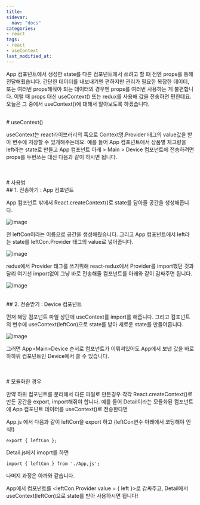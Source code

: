 ```yaml
---
title: 
sidevar:
  nav: "docs"
categories:
- react
tags:
- react
- useContext
last_modified_at:
---
```


App 컴포넌트에서 생성한 state를 다른 컴포넌트에서 쓰려고 할 떄 전엔 props를 통해 전달해줬습니다. 간단한 데이터를 내보내기엔 편하지만 관리가 필요한 복잡한 데이터, 또는 여러번 props해줘야 되는 데이터의 경우엔 props를 여러번 사용하는 게 불편합니다. 이럴 때 props 대신 useContext() 또는 redux를 사용해 값을 전송하면 편한데요. 오늘은 그 중에서 useContext()에 대해서 알아보도록 하겠습니다.

<br/>
# useContext() 

useContext는 react라이브러리의 훅으로 Context명.Provider 태그의 value값을 받아 변수에 저장할 수 있게해주는데요. 예를 들어 App 컴포넌트에서
상품별 재고량을 left라는 state로 만들고  App 컴포넌트 아래 > Main > Device 컴포넌트에 전송하려면 props를 두번쓰는 대신 다음과 같이 하시면 됩니다. 


<br/>
<br/>
# 사용법 

<br/>
## 1. 전송하기 : App 컴포넌트

App 컴포넌트 밖에서 React.createContext()로 state를 담아줄 공간을 생성해줍니다.

![image](https://user-images.githubusercontent.com/79133602/149766335-7284a482-9e9a-4428-824d-d0cf429f4866.png)

전 leftCon이라는 이름으로 공간을 생성해줬습니다. 그리고 App 컴포넌트에서 left라는 state를 leftCon.Provider 태그의 value로 넣어줍니다. 

![image](https://user-images.githubusercontent.com/79133602/149766579-099d24f0-fbf4-40f8-87e9-e5e735f98b13.png)

redux에서 Provider 태그를 쓰기위해 react-redux에서 Provider를 import했던 것과 달리 여기선 import없이 그냥 바로 
전송해줄 컴포넌트를 아래와 같이 감싸주면 됩니다. 

![image](https://user-images.githubusercontent.com/79133602/149767265-54c80a09-c1d9-4a2f-a2b3-41595704cd49.png)

<br/>
## 2. 전송받기 : Device 컴포넌트

먼저 해당 컴포넌트 파일 상단에 useContext를 import를 해줍니다. 그리고 컴포넌트의 변수에 useContext(leftCon)으로 state를 받아 새로운 state를 만들어줍니다.

![image](https://user-images.githubusercontent.com/79133602/149767966-f9ff8506-8754-4280-a8cd-880180bd9037.png)

그러면 App>Main>Device 순서로 컴포넌트가 이뤄져있어도 App에서 보낸 값을 바로 하하위 컴포넌트인 Device에서 쓸 수 있습니다. 


<br/>
<br/>
# 모듈화한 경우 

만약 하위 컴포넌트를 분리해서 다른 파일로 만든경우 각각 React.createContext()로 만든 공간을 export, import해줘야 합니다. 예를 들어 Detail이라는 모듈화된 컴포넌트에 App 컴포넌트 데이터를 useContext()로 전송한다면 

App.js 에서 다음과 같이 leftCon을 export 하고 (leftCon변수 아래에서 코딩해야 인식!) 

```
export { leftCon };
```

Detail.js에서 imoprt를 하면 

```
import { leftCon } from './App,js';
```

나머지 과정은 아까와 같습니다. 

App에서 <Detail/> 컴포넌트를 <leftCon.Provider value = { left }>로 감싸주고, Detail에서 useContext(leftCon)으로 state를 받아 사용하시면 됩니다!
